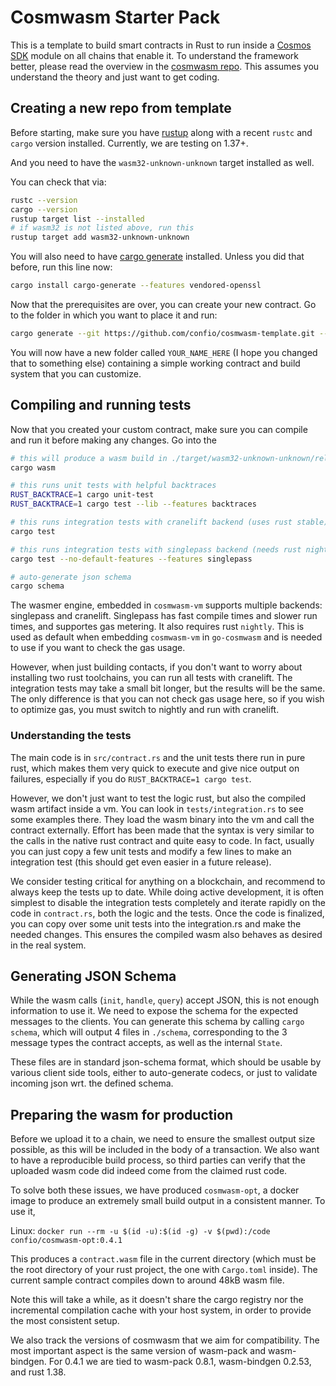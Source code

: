 # Cosmwasm Starter Pack

This is a template to build smart contracts in Rust to run inside a
[Cosmos SDK](https://github.com/cosmos/cosmos-sdk) module on all chains that enable it.
To understand the framework better, please read the overview in the
[cosmwasm repo](https://github.com/confio/cosmwasm/blob/master/README.md).
This assumes you understand the theory and just want to get coding.

## Creating a new repo from template

Before starting, make sure you have [rustup](https://rustup.rs/) along with a recent `rustc` and `cargo`
version installed. Currently, we are testing on 1.37+.

And you need to have the `wasm32-unknown-unknown` target installed as well.

You can check that via:

```sh
rustc --version
cargo --version
rustup target list --installed
# if wasm32 is not listed above, run this
rustup target add wasm32-unknown-unknown
```

You will also need to have
[cargo generate](https://github.com/ashleygwilliams/cargo-generate) installed.
Unless you did that before, run this line now:

```sh
cargo install cargo-generate --features vendored-openssl
```

Now that the prerequisites are over, you can create your new contract.
Go to the folder in which you want to place it and run:

```sh
cargo generate --git https://github.com/confio/cosmwasm-template.git --name YOUR_NAME_HERE
```

You will now have a new folder called `YOUR_NAME_HERE` (I hope you changed that to something else)
containing a simple working contract and build system that you can customize.

## Compiling and running tests

Now that you created your custom contract, make sure you can compile and run it before
making any changes. Go into the

```sh
# this will produce a wasm build in ./target/wasm32-unknown-unknown/release/YOUR_NAME_HERE.wasm
cargo wasm

# this runs unit tests with helpful backtraces
RUST_BACKTRACE=1 cargo unit-test
RUST_BACKTRACE=1 cargo test --lib --features backtraces

# this runs integration tests with cranelift backend (uses rust stable)
cargo test

# this runs integration tests with singlepass backend (needs rust nightly)
cargo test --no-default-features --features singlepass

# auto-generate json schema
cargo schema
```

The wasmer engine, embedded in `cosmwasm-vm` supports multiple backends:
singlepass and cranelift. Singlepass has fast compile times and slower run times,
and supportes gas metering. It also requires rust `nightly`. This is used as default
when embedding `cosmwasm-vm` in `go-cosmwasm` and is needed to use if you want to
check the gas usage.

However, when just building contacts, if you don't want to worry about installing
two rust toolchains, you can run all tests with cranelift. The integration tests
may take a small bit longer, but the results will be the same. The only difference
is that you can not check gas usage here, so if you wish to optimize gas, you must
switch to nightly and run with cranelift.

### Understanding the tests

The main code is in `src/contract.rs` and the unit tests there run in pure rust,
which makes them very quick to execute and give nice output on failures, especially
if you do `RUST_BACKTRACE=1 cargo test`.

However, we don't just want to test the logic rust, but also the compiled wasm artifact
inside a vm. You can look in `tests/integration.rs` to see some examples there. They
load the wasm binary into the vm and call the contract externally. Effort has been
made that the syntax is very similar to the calls in the native rust contract and
quite easy to code. In fact, usually you can just copy a few unit tests and modify
a few lines to make an integration test (this should get even easier in a future release).

We consider testing critical for anything on a blockchain, and recommend to always keep
the tests up to date. While doing active development, it is often simplest to disable
the integration tests completely and iterate rapidly on the code in `contract.rs`,
both the logic and the tests. Once the code is finalized, you can copy over some unit
tests into the integration.rs and make the needed changes. This ensures the compiled
wasm also behaves as desired in the real system.

## Generating JSON Schema

While the wasm calls (`init`, `handle`, `query`) accept JSON, this is not enough
information to use it. We need to expose the schema for the expected messages to the
clients. You can generate this schema by calling `cargo schema`, which will output
4 files in `./schema`, corresponding to the 3 message types the contract accepts,
as well as the internal `State`.

These files are in standard json-schema format, which should be usable by various
client side tools, either to auto-generate codecs, or just to validate incoming
json wrt. the defined schema.

## Preparing the wasm for production

Before we upload it to a chain, we need to ensure the smallest output size possible,
as this will be included in the body of a transaction. We also want to have a
reproducible build process, so third parties can verify that the uploaded wasm
code did indeed come from the claimed rust code.

To solve both these issues, we have produced `cosmwasm-opt`, a docker image to
produce an extremely small build output in a consistent manner. To use it,

Linux: `docker run --rm -u $(id -u):$(id -g) -v $(pwd):/code confio/cosmwasm-opt:0.4.1`

This produces a `contract.wasm` file in the current directory (which must be the root
directory of your rust project, the one with `Cargo.toml` inside). The current sample
contract compiles down to around 48kB wasm file.

Note this will take a while, as it doesn't share the cargo registry nor the incremental
compilation cache with your host system, in order to provide the most consistent setup.

We also track the versions of cosmwasm that we aim for compatibility. The most important
aspect is the same version of wasm-pack and wasm-bindgen. For 0.4.1 we are tied to
wasm-pack 0.8.1, wasm-bindgen 0.2.53, and rust 1.38.
